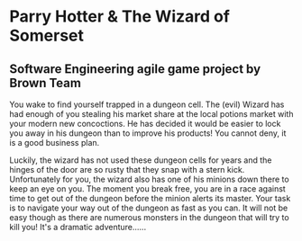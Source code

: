 # Parry Hotter & The Wizard of Somerset

## Software Engineering agile game project by Brown Team

You wake to find yourself trapped in a dungeon cell. The (evil) Wizard has had enough of you stealing his market share at the local potions market with your modern new concoctions. He has decided it would be easier to lock you away in his dungeon than to improve his products! You cannot deny, it is a good business plan.

Luckily, the wizard has not used these dungeon cells for years and the hinges of the door are so rusty that they snap with a stern kick. Unfortunately for you, the wizard also has one of his minions down there to keep an eye on you. The moment you break free, you are in a race against time to get out of the dungeon before the minion alerts its master. Your task is to navigate your way out of the dungeon as fast as you can. It will not be easy though as there are numerous monsters in the dungeon that will try to kill you! It's a dramatic adventure......
